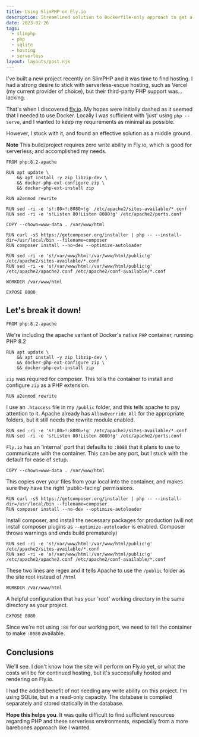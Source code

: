 ```yaml
---
title: Using SlimPHP on Fly.io
description: Streamlined solution to Dockerfile-only approach to get a SlimPHP site on fly.io
date: 2023-02-26
tags:
  - slimphp
  - php
  - sqlite
  - hosting
  - serverless
layout: layouts/post.njk
---
```


I've built a new project recently on SlimPHP and it was time to find hosting. I had a strong desire to stick with serverless-esque hosting, such as Vercel (my current provider of choice), but their third-party PHP support was... lacking.

That's when I discovered [fly.io](https://fly.io). My hopes were initially dashed as it seemed that I needed to use Docker. Locally I was sufficient with 'just' using `php --serve`, and I wanted to keep my requirements as minimal as possible.

However, I stuck with it, and found an effective solution as a middle ground.

**Note** This build/project requires zero write ability in Fly.io, which is good for serverless, and accomplished my needs.

```docker
FROM php:8.2-apache

RUN apt update \
    && apt install -y zip libzip-dev \
    && docker-php-ext-configure zip \
    && docker-php-ext-install zip

RUN a2enmod rewrite

RUN sed -ri -e 's!:80>!:8080>!g' /etc/apache2/sites-available/*.conf
RUN sed -ri -e 's!Listen 80!Listen 8080!g' /etc/apache2/ports.conf

COPY --chown=www-data . /var/www/html

RUN curl -sS https://getcomposer.org/installer | php -- --install-dir=/usr/local/bin --filename=composer
RUN composer install --no-dev --optimize-autoloader

RUN sed -ri -e 's!/var/www/html!/var/www/html/public!g' /etc/apache2/sites-available/*.conf
RUN sed -ri -e 's!/var/www/html!/var/www/html/public!g' /etc/apache2/apache2.conf /etc/apache2/conf-available/*.conf

WORKDIR /var/www/html

EXPOSE 8080
```

## Let's break it down!

```docker
FROM php:8.2-apache
```

We're including the apache variant of Docker's native `PHP` container, running PHP 8.2

```docker
RUN apt update \
    && apt install -y zip libzip-dev \
    && docker-php-ext-configure zip \
    && docker-php-ext-install zip
```

`zip` was required for composer. This tells the container to install and configure `zip` as a PHP extension.

```docker
RUN a2enmod rewrite
```

I use an `.htaccess` file in my `/public` folder, and this tells apache to pay attention to it. Apache already has `AllowOverride All` for the appropriate folders, but it still needs the rewrite module enabled.

```docker
RUN sed -ri -e 's!:80>!:8080>!g' /etc/apache2/sites-available/*.conf
RUN sed -ri -e 's!Listen 80!Listen 8080!g' /etc/apache2/ports.conf
```

`Fly.io` has an 'internal' port that defaults to `:8080` that it plans to use to communicate with the container. This can be any port, but I stuck with the default for ease of setup.

```docker
COPY --chown=www-data . /var/www/html
```

This copies over your files from your local into the container, and makes sure they have the right 'public-facing' permissions.

```docker
RUN curl -sS https://getcomposer.org/installer | php -- --install-dir=/usr/local/bin --filename=composer
RUN composer install --no-dev --optimize-autoloader
```

Install composer, and install the necessary packages for production (will not install composer plugins as `--optimize-autoloader` is enabled. Composer throws warnings and ends build prematurely)

```docker
RUN sed -ri -e 's!/var/www/html!/var/www/html/public!g' /etc/apache2/sites-available/*.conf
RUN sed -ri -e 's!/var/www/html!/var/www/html/public!g' /etc/apache2/apache2.conf /etc/apache2/conf-available/*.conf
```

These two lines are regex and it tells Apache to use the `/public` folder as the site root instead of `/html`

```docker
WORKDIR /var/www/html
```

A helpful configuration that has your 'root' working directory in the same directory as your project.

```docker
EXPOSE 8080
```

Since we're not using `:80` for our working port, we need to tell the container to make `:8080` available.

## Conclusions

We'll see. I don't know how the site will perform on Fly.io yet, or what the costs will be for continued hosting, but it's successfully hosted and rendering on Fly.io.

I had the added benefit of not needing any write ability on this project. I'm using SQLite, but in a read-only capacity. The database is compiled separately and stored statically in the database. 

**Hope this helps you**. It was quite difficult to find sufficient resources regarding PHP and these serverless environments, especially from a more barebones approach like I wanted.